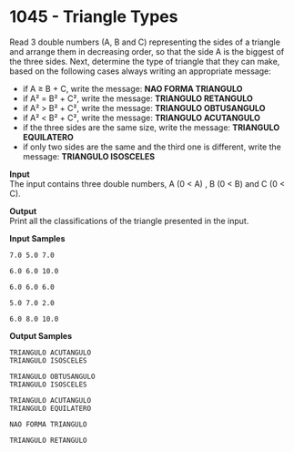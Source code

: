 # 1045 - Triangle Types

Read 3 double numbers (A, B and C) representing the sides of a triangle and arrange them in decreasing order, so that the side A is the biggest of the three sides. Next, determine the type of triangle that they can make, based on the following cases always writing an appropriate message:

- if A ≥ B + C, write the message: **NAO FORMA TRIANGULO**
- if A² = B² + C², write the message: **TRIANGULO RETANGULO**
- if A² > B² + C², write the message: **TRIANGULO OBTUSANGULO**
- if A² < B² + C², write the message: **TRIANGULO ACUTANGULO**
- if the three sides are the same size, write the message: **TRIANGULO EQUILATERO**
- if only two sides are the same and the third one is different, write the message: **TRIANGULO ISOSCELES**

**Input**<br>
The input contains three double numbers, A (0 < A) , B (0 < B) and C (0 < C).

**Output**<br>
Print all the classifications of the triangle presented in the input.

**Input Samples**
```
7.0 5.0 7.0
```
```   
6.0 6.0 10.0
```
```  
6.0 6.0 6.0 
```
```  
5.0 7.0 2.0
```
```   
6.0 8.0 10.0  
```

**Output Samples**
```
TRIANGULO ACUTANGULO
TRIANGULO ISOSCELES
```
``` 
TRIANGULO OBTUSANGULO
TRIANGULO ISOSCELES 
```
```
TRIANGULO ACUTANGULO
TRIANGULO EQUILATERO
```
```
NAO FORMA TRIANGULO 
```
```
TRIANGULO RETANGULO
```